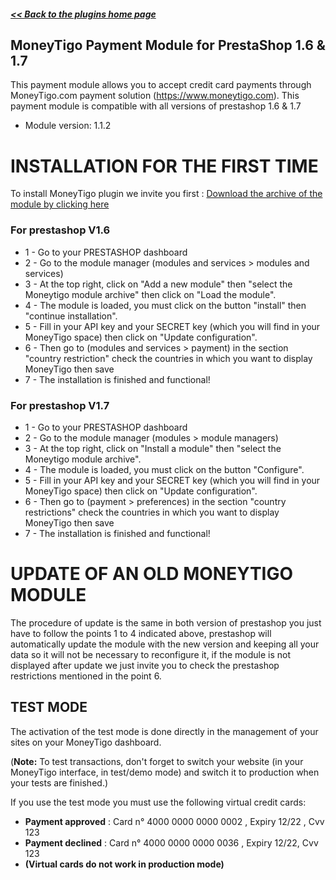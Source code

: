 ##### [<< Back to the plugins home page](https://plugins.moneytigo.com/english/)

## MoneyTigo Payment Module for PrestaShop 1.6 & 1.7

This payment module allows you to accept credit card payments through MoneyTigo.com payment solution (https://www.moneytigo.com).
This payment module is compatible with all versions of prestashop 1.6 & 1.7

* Module version: 1.1.2

# INSTALLATION FOR THE FIRST TIME

To install MoneyTigo plugin we invite you first : [Download the archive of the module by clicking here](https://github.com/moneytigo/prestashop_moneytigo/releases/download/v1.1.1/moneytigo-1617-v_1_1_1.zip)

### For prestashop V1.6

* 1 - Go to your PRESTASHOP dashboard
* 2 - Go to the module manager (modules and services > modules and services)
* 3 - At the top right, click on "Add a new module" then "select the Moneytigo module archive" then click on "Load the module".
* 4 - The module is loaded, you must click on the button "install" then "continue installation".
* 5 - Fill in your API key and your SECRET key (which you will find in your MoneyTigo space) then click on "Update configuration".
* 6 - Then go to (modules and services > payment) in the section "country restriction" check the countries in which you want to display MoneyTigo then save
* 7 - The installation is finished and functional!

### For prestashop V1.7

* 1 - Go to your PRESTASHOP dashboard
* 2 - Go to the module manager (modules > module managers)
* 3 - At the top right, click on "Install a module" then "select the Moneytigo module archive".
* 4 - The module is loaded, you must click on the button "Configure".
* 5 - Fill in your API key and your SECRET key (which you will find in your MoneyTigo space) then click on "Update configuration".
* 6 - Then go to (payment > preferences) in the section "country restrictions" check the countries in which you want to display MoneyTigo then save
* 7 - The installation is finished and functional!

# UPDATE OF AN OLD MONEYTIGO MODULE

The procedure of update is the same in both version of prestashop you just have to follow the points 1 to 4 indicated above, prestashop will automatically update the module with the new version and keeping all your data so it will not be necessary to reconfigure it, if the module is not displayed after update we just invite you to check the prestashop restrictions mentioned in the point 6.

## TEST MODE

The activation of the test mode is done directly in the management of your sites on your MoneyTigo dashboard.

(**Note:** To test transactions, don't forget to switch your website (in your MoneyTigo interface, in test/demo mode) and switch it to production when your tests are finished.)

If you use the test mode you must use the following virtual credit cards:
* **Payment approved** : Card n° 4000 0000 0000 0002 , Expiry 12/22 , Cvv 123
* **Payment declined** : Card n° 4000 0000 0000 0036 , Expiry 12/22, Cvv 123
* **(Virtual cards do not work in production mode)**
